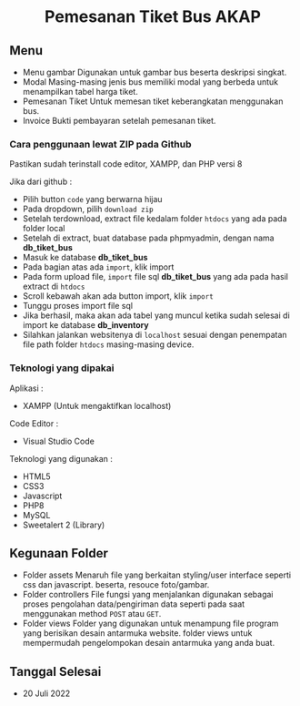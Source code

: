 <h1 align="center"> Pemesanan Tiket Bus AKAP </h1>

## Menu

- Menu gambar 
  Digunakan untuk gambar bus beserta deskripsi singkat.
- Modal
  Masing-masing jenis bus memiliki modal yang berbeda untuk menampilkan tabel harga tiket.
- Pemesanan Tiket
  Untuk memesan tiket keberangkatan menggunakan bus.
- Invoice
  Bukti pembayaran setelah pemesanan tiket.

### Cara penggunaan lewat ZIP pada Github

Pastikan sudah terinstall code editor, XAMPP, dan PHP versi 8

Jika dari github : 

- Pilih button `code` yang berwarna hijau
- Pada dropdown, pilih `download zip`
- Setelah terdownload, extract file kedalam folder `htdocs` yang ada pada folder local
- Setelah di extract, buat database pada phpmyadmin, dengan nama **db_tiket_bus**
- Masuk ke database **db_tiket_bus**
- Pada bagian atas ada `import`, klik import
- Pada form upload file, `import` file sql **db_tiket_bus** yang ada pada hasil extract di `htdocs`
- Scroll kebawah akan ada button import, klik `import`
- Tunggu proses import file sql
- Jika berhasil, maka akan ada tabel yang muncul ketika sudah selesai di import ke database **db_inventory**
- Silahkan jalankan websitenya di `localhost` sesuai dengan penempatan file path folder `htdocs` masing-masing device.

### Teknologi yang dipakai

Aplikasi :
- XAMPP (Untuk mengaktifkan localhost)

Code Editor :
- Visual Studio Code
  
Teknologi yang digunakan :
- HTML5
- CSS3
- Javascript
- PHP8
- MySQL 
- Sweetalert 2 (Library)

## Kegunaan Folder
- Folder assets
  Menaruh file yang berkaitan styling/user interface seperti css dan javascript. beserta, resouce foto/gambar.
- Folder controllers
  File fungsi yang menjalankan digunakan sebagai proses pengolahan data/pengiriman data seperti pada saat menggunakan method `POST` atau `GET`.
- Folder views
  Folder yang digunakan untuk menampung file program yang berisikan desain antarmuka website. folder views untuk mempermudah pengelompokan desain antarmuka yang anda buat.

## Tanggal Selesai
- 20 Juli 2022